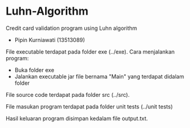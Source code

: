 # Luhn-Algorithm
Credit card validation program using Luhn algorithm

- Pipin Kurniawati (13513089)

File executable terdapat pada folder exe (../exe). Cara menjalankan program:
- Buka folder exe
- Jalankan executable jar file bernama "Main" yang terdapat didalam folder

File source code terdapat pada folder src (../src).

File masukan program terdapat pada folder unit tests (../unit tests)

Hasil keluaran program disimpan kedalam file output.txt.